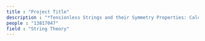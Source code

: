 ```yaml
---
title : "Project Title"
description : "*Tensionless Strings and their Symmetry Properties: Calculation of generators of residual symmetries in tensionless limit of string thoery after a particular gauge fixing.(UGP, 1st sem 2016)"
people : "13817047"
field : "String Theory"
---
```

